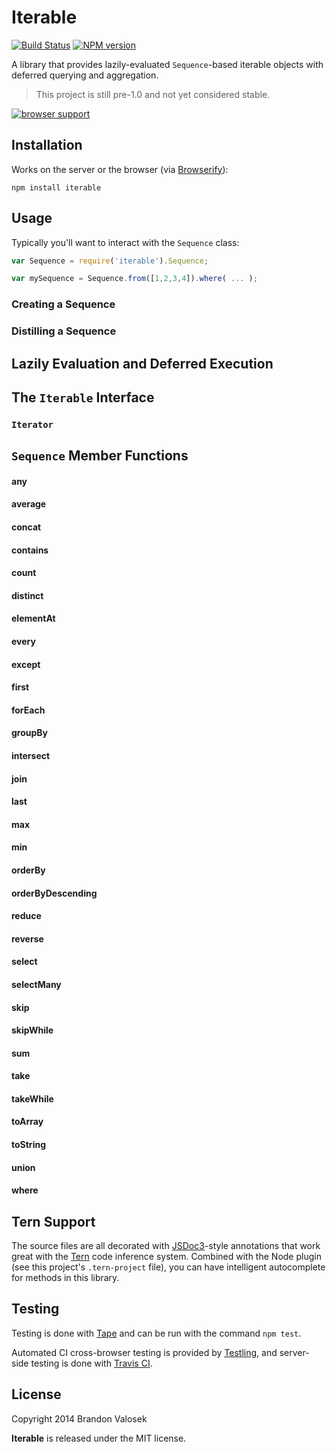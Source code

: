 # Iterable

[![Build Status](https://travis-ci.org/bvalosek/iterable.png?branch=master)](https://travis-ci.org/bvalosek/iterable)
[![NPM version](https://badge.fury.io/js/iterable.png)](http://badge.fury.io/js/iterable)

A library that provides lazily-evaluated `Sequence`-based iterable objects with
deferred querying and aggregation.

> This project is still pre-1.0 and not yet considered stable.

[![browser support](https://ci.testling.com/bvalosek/iterable.png)](https://ci.testling.com/bvalosek/iterable)

## Installation

Works on the server or the browser (via [Browserify](http://browserify.org)):

```
npm install iterable
```

## Usage

Typically you'll want to interact with the `Sequence` class:

```javascript
var Sequence = require('iterable').Sequence;

var mySequence = Sequence.from([1,2,3,4]).where( ... );
```

### Creating a Sequence

### Distilling a Sequence

## Lazily Evaluation and Deferred Execution

## The `Iterable` Interface

### `Iterator`

## `Sequence` Member Functions

#### any
#### average
#### concat
#### contains
#### count
#### distinct
#### elementAt
#### every
#### except
#### first
#### forEach
#### groupBy
#### intersect
#### join
#### last
#### max
#### min
#### orderBy
#### orderByDescending
#### reduce
#### reverse
#### select
#### selectMany
#### skip
#### skipWhile
#### sum
#### take
#### takeWhile
#### toArray
#### toString
#### union
#### where

## Tern Support

The source files are all decorated with [JSDoc3](http://usejsdoc.org/)-style
annotations that work great with the [Tern](http://ternjs.net/) code inference
system. Combined with the Node plugin (see this project's `.tern-project`
file), you can have intelligent autocomplete for methods in this library.

## Testing

Testing is done with [Tape](http://github.com/substack/tape) and can be run
with the command `npm test`.

Automated CI cross-browser testing is provided by
[Testling](http://ci.testling.com/bvalosek/iterable), and server-side testing
is done with [Travis CI](https://travis-ci.org/bvalosek/iterable).

## License
Copyright 2014 Brandon Valosek

**Iterable** is released under the MIT license.
